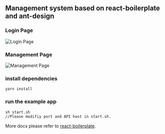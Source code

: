 ## Management system based on react-boilerplate and ant-design

### Login Page
<img src="http://alicliimg.clewm.net/782/947/1947782/15153039116510f5f73822387debbe988aca7b049a0e21515303908.jpg" alt="Login Page" align="center" />

### Management Page
<img src="https://alicliimg.clewm.net/782/947/1947782/151530366478283e27b7daaf416f3f756cab2037928731515303631.jpeg" alt="Management Page" align="center" />

### install dependencies
    yarn install

### run the example app
    sh start.sh
    //Please modifiy port and API host in start.sh.

More docs please refer to [react-boilerplate](./README_ORIGIN.md).